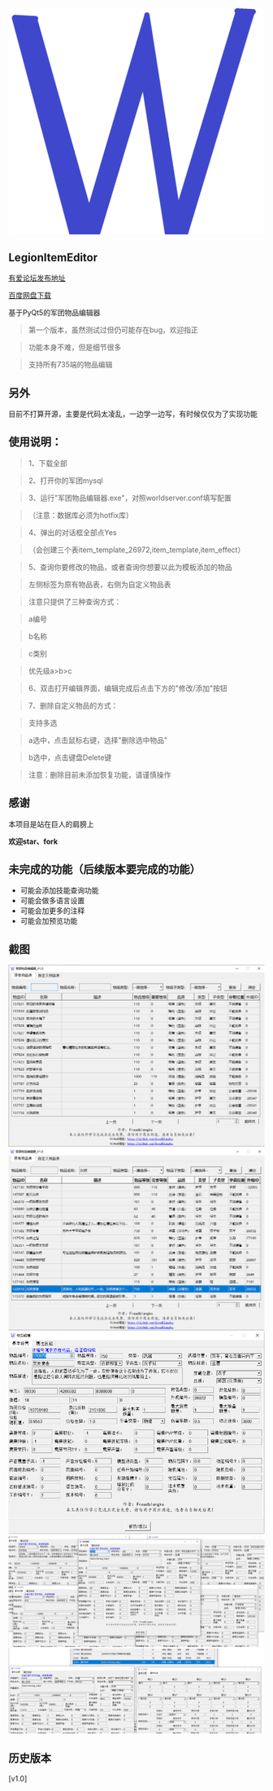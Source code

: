![image](image/logo.png)

## LegionItemEditor

[有爱论坛发布地址](http://www.uiwow.com/)

[百度网盘下载](http://pan.baidu.com/)

基于PyQt5的军团物品编辑器

> 第一个版本，虽然测试过但仍可能存在bug，欢迎指正

> 功能本身不难，但是细节很多

> 支持所有735端的物品编辑

另外
---
目前不打算开源，主要是代码太凌乱，一边学一边写，有时候仅仅为了实现功能


使用说明：
---
> 1、下载全部

> 2、打开你的军团mysql

> 3、运行"军团物品编辑器.exe"，对照worldserver.conf填写配置

>   （注意：数据库必须为hotfix库）

> 4、弹出的对话框全部点Yes

>   （会创建三个表item_template_26972,item_template,item_effect）

> 5、查询你要修改的物品，或者查询你想要以此为模板添加的物品

>   左侧标签为原有物品表，右侧为自定义物品表

>   注意只提供了三种查询方式：

>   a编号

>   b名称

>   c类别

> 优先级a>b>c

> 6、双击打开编辑界面，编辑完成后点击下方的"修改/添加"按钮

> 7、删除自定义物品的方式：

>   支持多选

>   a选中，点击鼠标右键，选择"删除选中物品"

>   b选中，点击键盘Delete键

>   注意：删除目前未添加恢复功能，请谨慎操作


感谢
---
本项目是站在巨人的肩膀上

**欢迎star、fork**

未完成的功能（后续版本要完成的功能）
---

* 可能会添加技能查询功能
* 可能会做多语言设置
* 可能会加更多的注释
* 可能会加预览功能

截图
---
![Image](image/1.png)
![Image](image/2.png)
![Image](image/3.png)
![Image](image/4.png)
![Image](image/5.png)


历史版本
---
[v1.0]

